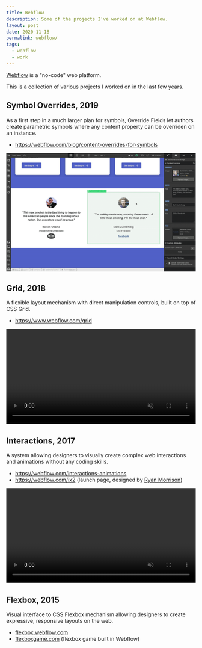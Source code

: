 ```yaml
---
title: Webflow
description: Some of the projects I've worked on at Webflow.
layout: post
date: 2020-11-18
permalink: webflow/
tags:
  - webflow
  - work
---
```


[Webflow](https://webflow.com) is a "no-code" web platform.

This is a collection of various projects I worked on in the last few years.

## Symbol Overrides, 2019

As a first step in a much larger plan for symbols, Override Fields let authors create parametric symbols where any content property can be overriden on an instance.

- <https://webflow.com/blog/content-overrides-for-symbols>

![](/img/about/webflow-symbols.gif)

## Grid, 2018

A flexible layout mechanism with direct manipulation controls, built on top of CSS Grid.

- <https://www.webflow.com/grid>

<video controls autoplay loop muted width="100%">
    <source src='/img/about/webflow-grid.mp4' />
</video>

## Interactions, 2017

A system allowing designers to visually create complex web interactions and animations without any coding skills.

- <https://webflow.com/interactions-animations>
- <https://webflow.com/ix2> (launch page, designed by [Ryan Morrison](https://ryry.io))

<video controls autoplay loop muted width="100%">
    <source src='/img/about/webflow-ix.mp4' />
</video>

## Flexbox, 2015

Visual interface to CSS Flexbox mechanism allowing designers to create expressive, responsive layouts on the web.

- [flexbox.webflow.com](https://flexbox.webflow.com)
- [flexboxgame.com](https://www.flexboxgame.com/) (flexbox game built in Webflow)
